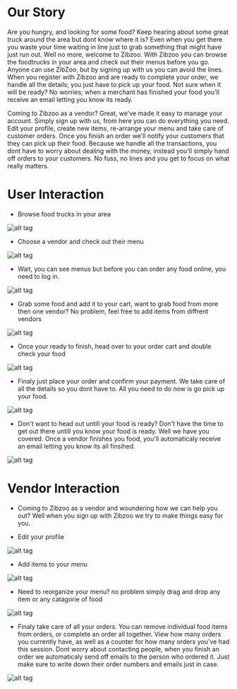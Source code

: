 # Our Story

Are you hungry, and looking for some food?  Keep hearing about some great truck around the area but dont know where it is?  Even when you get there you waste your time waiting in line just to grab something that might have just run out.   Well no more, welcome to Zibzoo.
With Zibzoo you can browse the foodtrucks in your area and check out their menus before you go.  Anyone can use ZibZoo, but by signing up with us you can avoid the lines.  When you register with Zibzoo and are ready to complete your order, we handle all the details; you just have to pick up your food. Not sure when it will be ready? No worries; when a merchant has finished your food you'll receive an email letting you know its ready.

Coming to Zibzoo as a vendor? Great, we've made it easy to manage your account.  Simply sign up with us, from here you can do everything you need.  Edit your profile, create new items, re-arrange your menu and take care of customer orders. Once you finish an order we'll notify your customers that they can pick up their food. Because we handle all the transactions, you dont have to worry about dealing with the money, instead you'll simply hand off orders to your customers.  No fuss, no lines and you get to focus on what really matters.

# User Interaction

- Browse food trucks in your area

![alt tag](./storyAssets/HomeScreen.png)

- Choose a vendor and check out their menu

![alt tag](./storyAssets/MerchPageView.png)

- Wait, you can see menus but before you can order any food online, you need to log in.

![alt tag](./storyAssets/LogIn.png)

- Grab some food and add it to your cart, want to grab food from more then one vendor? No problem, feel free to add items from diffrent vendors

![alt tag](./storyAssets/AddItemToCart.png)

- Once your ready to finish, head over to your order cart and double check your food

![alt tag](./storyAssets/ShoppingCart.png)

- Finaly just place your order and confirm your payment.  We take care of all the details so you dont have to.  All you need to do now is go pick up your food.

![alt tag](./storyAssets/ConfirmPayment.png)

- Don't want to head out untill your food is ready? Don't have the time to get out there untill you know your food is ready.  Well we have you covered.  Once a vendor finishes you food, you'll automaticaly receive an email letting you know its all finsihed.

![alt tag](./storyAssets/EmailResponce.png)


# Vendor Interaction

- Coming to Zibzoo as a vendor and woundering how we can help you out?  Well when you sign up with Zibzoo we try to make things easy for you.

- Edit your profile

![alt tag](./storyAssets/UpdateProfile.png)

- Add items to your menu

![alt tag](./storyAssets/MerchMenu.png)

- Need to reorganize your menu? no problem simply drag and drop any item or any catagorie of food

![alt tag](./storyAssets/MenuDD2.png)

- Finaly take care of all your orders.  You can remove individual food items from orders, or complete an order all together. View how many orders you currently have, as well as a counter for how many orders you've had this session.  Dont worry about contacting people, when you finish an order we automaticaly send off emails to the person who ordered it.  Just make sure to write down their order numbers and emails just in case.

![alt tag](./storyAssets/MerchOrderView.png)



